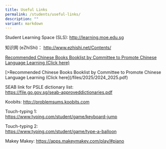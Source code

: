 ```yaml
---
title: Useful Links
permalink: /students/useful-links/
description: ""
variant: markdown
---
```

<p>Student Learning Space (SLS):&nbsp;<a href="http://learning.moe.edu.sg/" target="_blank" rel="noopener">http://learning.moe.edu.sg</a></p>
<p>知识网 (eZhiShi)：&nbsp;<a href="http://www.ezhishi.net/Contents/" target="_blank" rel="noopener">http://www.ezhishi.net/Contents/</a></p>
<p><a href="/files/%E5%B0%8F%E5%AD%A6%E5%8D%8E%E6%96%87%E8%AF%BE%E5%A4%96%E8%AF%BB%E7%89%A9%E5%8F%82%E8%80%83%E4%B9%A6%E7%9B%AE%202020_revised.pdf" target="">Recommended Chinese Books Booklist by Committee to Promote Chinese Language Learning (Click here)</a></p>
<p>[&gt;Recommended Chinese Books Booklist by Committee to Promote Chinese Language Learning (Click here](/files/2025/2024_2025.pdf)</p>
<p>SEAB link for PSLE dictionary list:&nbsp;<br><a href="https://file.go.gov.sg/seab-approveddictionaries.pdf" target="">https://file.go.gov.sg/seab-approveddictionaries.pdf</a></p>
<p>Koobits:&nbsp;<a href="http://problemsums.koobits.com/" target="_blank" rel="noopener">http://problemsums.koobits.com</a></p>
<p>Touch-typing 1:<br><a href="https://www.typing.com/student/game/keyboard-jump" target="">https://www.typing.com/student/game/keyboard-jump</a></p>
<p>Touch-typing 2:<br><a href="https://www.typing.com/student/game/type-a-balloon" target="">https://www.typing.com/student/game/type-a-balloon</a></p>
<p>Makey Makey:&nbsp;<a href="https://apps.makeymakey.com/play/#piano" target="_blank" rel="noopener">https://apps.makeymakey.com/play/#piano</a></p>